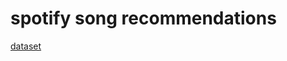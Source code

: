 # spotify song recommendations
[dataset](https://www.kaggle.com/datasets/maharshipandya/-spotify-tracks-dataset)